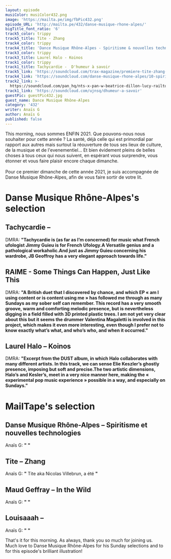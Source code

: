 ```yaml
---
layout: episode
musiColor: musiColor432.png
image: 'https://mailta.pe/img/fbPic432.png'
episode_URL: 'http://mailta.pe/432/danse-musique-rhone-alpes/'
bigTitle_font_ratio: '6'
track5_color: trippy
track5_title: Tite - Zhang
track4_color: trippy
track4_title: 'Dance Musique Rhône-Alpes - Spiritisme & nouvelles technologies '
track3_color: trippy
track3_title: Laurel Halo - Koinos
track1_color: trippy
track1_title: Tachycardie -  D'humeur à savoir
track5_link: 'https://soundcloud.com/trax-magazine/premiere-tite-zhang-fragil-musique'
track4_link: 'https://soundcloud.com/danse-musique-rhone-alpes/10-spiritisme-mtrdigit-v1'
track2_link: >-
  https://soundcloud.com/pan_hq/nts-x-pan-w-beatrice-dillon-lucy-railton-23-march-2020
track1_link: 'https://soundcloud.com/ujnsq/dhumeur-a-savoir'
guestPic: guestPic432.jpg
guest_name: Dance Musique Rhône-Alpes
category: '432'
writer: Anaïs G
author: Anaïs G
published: false
---
```


<p id="introduction">This morning, nous sommes ENFIN 2021. Que pouvons-nous nous souhaiter pour cette année ? La santé, déjà celle qui est primordial par rapport aux autres mais surtout la réouverture de tous ses lieux de culture, de la musique et de l'evenementiel... Et bien évidement pleins de belles choses à tous ceux qui nous suivent, en espérant vous surprendre, vous étonner et vous faire plaisir encore chaque dimanche. 
<br><br>
Pour ce premier dimanche de cette année 2021, je suis accompagnée de Danse Musique Rhône-Alpes, afin de vous faire sortir de votre lit. 
</p>


# Danse Musique Rhône-Alpes's selection

## Tachycardie – 
DMRA: **"**Tachycardie is (as far as I’m concerned) for music what French ufologist Jimmy Guieu is for French Ufology.A Versatile genius and a pathological workaholic.And just as Jimmy Guieu concerning his wardrobe, JB Geoffroy has a very elegant approach towards life.**"**

## RAIME - Some Things Can Happen, Just Like This
DMRA: **"**A British duet that I discovered by chance, and which EP « am I using content or is content using me » has followed me through as many Sundays as my sober self can remember.
This record has a very smooth groove, warm and comforting melodic presence, but is nevertheless digging in a field filled with 3D printed plastic trees. 
I am not yet very clear about this but it seems the drummer Valentina Magaletti is involved in this project, which makes it even more interesting, even though I prefer not to know exactly what’s what, and who’s who, and when it occurred.**"**

## Laurel Halo – Koinos
DMRA: **"**Excerpt from the DUST album, in which Halo collaborates with many different artists.
In this track, we can sense Elie Keszler’s ghostly presence, imposing but soft and precise.The two artistic dimensions, Halo’s and Kesler’s, meet in a very nice manner here, making the « experimental pop music experience » possible in a way, and especially on Sundays.**"**


# MailTape's selection

## Danse Musique Rhône-Alpes – Spiritisme et nouvelles technologies
Anaïs G: **"** **"**

## Tite – Zhang
Anaïs G: **"** Tite aka Nicolas Villebrun, a été  **"**

## Maud Geffray – In the Wild 
Anaïs G: **"** **"**

## Louisaaah – 
Anaïs G: **"** **"**


<p id="outroduction">That's it for this morning. As always, thank you so much for joining us. Much love to Danse Musique Rhône-Alpes for his Sunday selections and to for this episode's brilliant illustration!</p>
